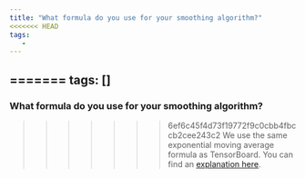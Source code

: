 ```yaml
---
title: "What formula do you use for your smoothing algorithm?"
<<<<<<< HEAD
tags:
   - 
---
```


=======
tags: []
---

### What formula do you use for your smoothing algorithm?
>>>>>>> 6ef6c45f4d73f19772f9c0cbb4fbccb2cee243c2
We use the same exponential moving average formula as TensorBoard. You can find an [explanation here](https://stackoverflow.com/questions/42281844/what-is-the-mathematics-behind-the-smoothing-parameter-in-tensorboards-scalar).